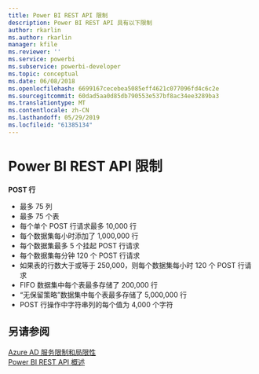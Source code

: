 ```yaml
---
title: Power BI REST API 限制
description: Power BI REST API 具有以下限制
author: rkarlin
ms.author: rkarlin
manager: kfile
ms.reviewer: ''
ms.service: powerbi
ms.subservice: powerbi-developer
ms.topic: conceptual
ms.date: 06/08/2018
ms.openlocfilehash: 6699167cecebea5085eff4621c077096fd4c6c2e
ms.sourcegitcommit: 60dad5aa0d85db790553e537bf8ac34ee3289ba3
ms.translationtype: MT
ms.contentlocale: zh-CN
ms.lasthandoff: 05/29/2019
ms.locfileid: "61385134"
---
```

# <a name="power-bi-rest-api-limitations"></a>Power BI REST API 限制  
  
**POST 行**
  
* 最多 75 列
* 最多 75 个表
* 每个单个 POST 行请求最多 10,000 行  
* 每个数据集每小时添加了 1,000,000 行  
* 每个数据集最多 5 个挂起 POST 行请求  
* 每个数据集每分钟 120 个 POST 行请求
* 如果表的行数大于或等于 250,000，则每个数据集每小时 120 个 POST 行请求
* FIFO 数据集中每个表最多存储了 200,000 行
* “无保留策略”数据集中每个表最多存储了 5,000,000 行  
* POST 行操作中字符串列的每个值为 4,000 个字符
  
## <a name="see-also"></a>另请参阅

[Azure AD 服务限制和局限性](https://docs.microsoft.com/azure/active-directory/active-directory-service-limits-restrictions)   
[Power BI REST API 概述](https://docs.microsoft.com/rest/api/power-bi/)